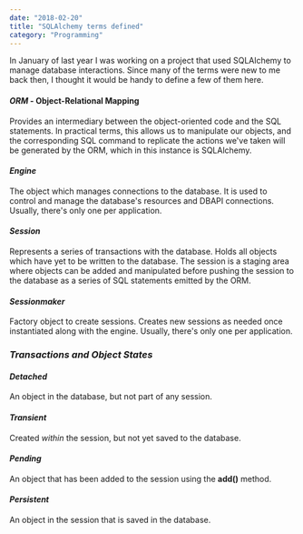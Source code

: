 ```yaml
---
date: "2018-02-20"
title: "SQLAlchemy terms defined"
category: "Programming"
---
```


In January of last year I was working on a project that used SQLAlchemy to manage database interactions. Since many of the terms were new to me back then, I thought it would be handy to define a few of them here.

#### *ORM* - Object-Relational Mapping
Provides an intermediary between the object-oriented code and the SQL statements. In practical terms, this allows us to manipulate our objects, and the corresponding SQL command to replicate the actions we've taken will be generated by the ORM, which in this instance is SQLAlchemy.

#### *Engine*
The object which manages connections to the database. It is used to control and manage the database's resources and DBAPI connections. Usually, there's only one per application.

#### *Session*
Represents a series of transactions with the database. Holds all objects which have yet to be written to the database. The session is a staging area where objects can be added and manipulated before pushing the session to the database as a series of SQL statements emitted by the ORM.

#### *Sessionmaker*
Factory object to create sessions. Creates new sessions as needed once instantiated along with the engine. Usually, there's only one per application.

### *Transactions and Object States*

#### *Detached*
An object in the database, but not part of any session.

#### *Transient*
Created *within* the session, but not yet saved to the database.

#### *Pending*
An object that has been added to the session using the **add()** method.

#### *Persistent*
An object in the session that is saved in the database.
